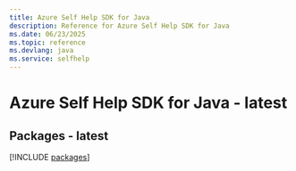 ```yaml
---
title: Azure Self Help SDK for Java
description: Reference for Azure Self Help SDK for Java
ms.date: 06/23/2025
ms.topic: reference
ms.devlang: java
ms.service: selfhelp
---
```

# Azure Self Help SDK for Java - latest
## Packages - latest
[!INCLUDE [packages](self-help-index.md)]